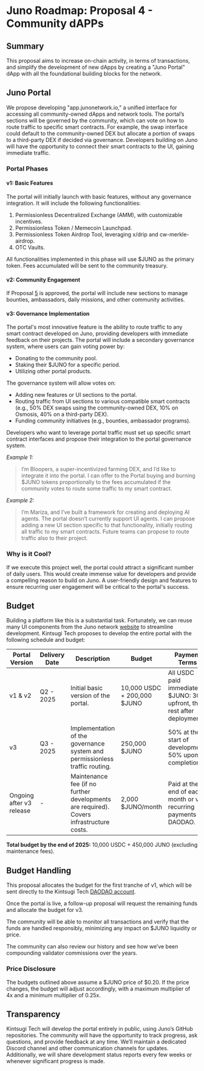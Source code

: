 # Juno Roadmap: Proposal 4 - Community dAPPs

## Summary

This proposal aims to increase on-chain activity, in terms of transactions, and simplify the development of new dApps by creating a "Juno Portal" dApp with all the foundational building blocks for the network.

## Juno Portal

We propose developing "app.junonetwork.io," a unified interface for accessing all community-owned dApps and network tools. The portal’s sections will be governed by the community, which can vote on how to route traffic to specific smart contracts. For example, the swap interface could default to the community-owned DEX but allocate a portion of swaps to a third-party DEX if decided via governance. Developers building on Juno will have the opportunity to connect their smart contracts to the UI, gaining immediate traffic.

### Portal Phases

#### v1: Basic Features

The portal will initially launch with basic features, without any governance integration. It will include the following functionalities:

1. Permissionless Decentralized Exchange (AMM), with customizable incentives.
2. Permissionless Token / Memecoin Launchpad.
3. Permissionless Token Airdrop Tool, leveraging x/drip and cw-merkle-airdrop.
4. OTC Vaults.

All functionalities implemented in this phase will use $JUNO as the primary token. Fees accumulated will be sent to the community treasury.

#### v2: Community Engagement

If Proposal [5](./5-community-activities.md) is approved, the portal will include new sections to manage bounties, ambassadors, daily missions, and other community activities.

#### v3: Governance Implementation

The portal's most innovative feature is the ability to route traffic to any smart contract developed on Juno, providing developers with immediate feedback on their projects. The portal will include a secondary governance system, where users can gain voting power by:

- Donating to the community pool.
- Staking their $JUNO for a specific period.
- Utilizing other portal products.

The governance system will allow votes on:

- Adding new features or UI sections to the portal.
- Routing traffic from UI sections to various compatible smart contracts (e.g., 50% DEX swaps using the community-owned DEX, 10% on Osmosis, 40% on a third-party DEX).
- Funding community initiatives (e.g., bounties, ambassador programs).

Developers who want to leverage portal traffic must set up specific smart contract interfaces and propose their integration to the portal governance system.

_Example 1:_

> I’m Bloopers, a super-incentivized farming DEX, and I’d like to integrate it into the portal. I can offer to the Portal buying and burning $JUNO tokens proportionally to the fees accumulated if the community votes to route some traffic to my smart contract.

_Example 2:_

> I’m Mariza, and I’ve built a framework for creating and deploying AI agents. The portal doesn’t currently support UI agents. I can propose adding a new UI section specific to that functionality, initially routing all traffic to my smart contracts. Future teams can propose to route traffic also to their project.

### Why is it Cool?

If we execute this project well, the portal could attract a significant number of daily users. This would create immense value for developers and provide a compelling reason to build on Juno. A user-friendly design and features to ensure recurring user engagement will be critical to the portal's success.

## Budget

Building a platform like this is a substantial task. Fortunately, we can reuse many UI components from the Juno network [website](https://junonetwork.io) to streamline development. Kintsugi Tech proposes to develop the entire portal with the following schedule and budget:

| Portal Version           | Delivery Date | Description                                                                             | Budget                      | Payment Terms                                                             |
| ------------------------ | ------------- | --------------------------------------------------------------------------------------- | --------------------------- | ------------------------------------------------------------------------- |
| v1 & v2                  | Q2 - 2025     | Initial basic version of the portal.                                                    | 10,000 USDC + 200,000 $JUNO | All USDC paid immediately; $JUNO: 30% upfront, the rest after deployment. |
| v3                       | Q3 - 2025     | Implementation of the governance system and permissionless traffic routing.             | 250,000 $JUNO               | 50% at the start of development, 50% upon completion.                     |
| Ongoing after v3 release | -             | Maintenance fee (if no further developments are required). Covers infrastructure costs. | 2,000 $JUNO/month           | Paid at the end of each month or via recurring payments on DAODAO.        |

**Total budget by the end of 2025:** 10,000 USDC + 450,000 JUNO (excluding maintenance fees).

## Budget Handling

This proposal allocates the budget for the first tranche of v1, which will be sent directly to the Kintsugi Tech [DAODAO account](https://daodao.zone/dao/osmo1ruxpcljuhpepuw2ywxlqsuhy8u3eulz5hdrsedcvwex8qnsd9yqsqv09j7/treasury).

Once the portal is live, a follow-up proposal will request the remaining funds and allocate the budget for v3.

The community will be able to monitor all transactions and verify that the funds are handled responsibly, minimizing any impact on $JUNO liquidity or price.

The community can also review our history and see how we’ve been compounding validator commissions over the years.

### Price Disclosure

The budgets outlined above assume a $JUNO price of $0.20. If the price changes, the budget will adjust accordingly, with a maximum multiplier of 4x and a minimum multiplier of 0.25x.

## Transparency

Kintsugi Tech will develop the portal entirely in public, using Juno’s GitHub repositories. The community will have the opportunity to track progress, ask questions, and provide feedback at any time. We’ll maintain a dedicated Discord channel and other communication channels for updates. Additionally, we will share development status reports every few weeks or whenever significant progress is made.

